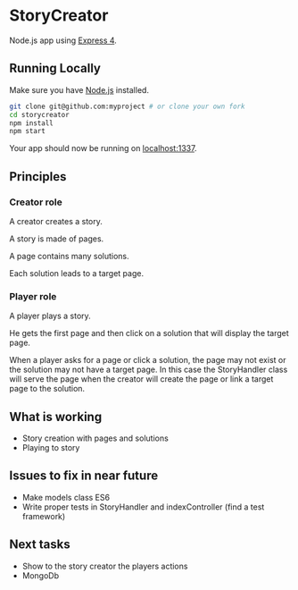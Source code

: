 # StoryCreator

Node.js app using [Express 4](http://expressjs.com/).

## Running Locally

Make sure you have [Node.js](http://nodejs.org/) installed.

```sh
git clone git@github.com:myproject # or clone your own fork
cd storycreator
npm install
npm start
```

Your app should now be running on [localhost:1337](http://localhost:1337/).

## Principles

### Creator role

A creator creates a story.

A story is made of pages.

A page contains many solutions.

Each solution leads to a target page.

### Player role

A player plays a story.

He gets the first page and then click on a solution that will display the target page.

When a player asks for a page or click a solution, the page may not exist or the solution may not have a target page. In this case the StoryHandler class will serve the page when the creator will create the page or link a target page to the solution.

## What is working

- Story creation with pages and solutions
- Playing to story

## Issues to fix in near future

- Make models class ES6
- Write proper tests in StoryHandler and indexController (find a test framework)

## Next tasks

- Show to the story creator the players actions
- MongoDb
